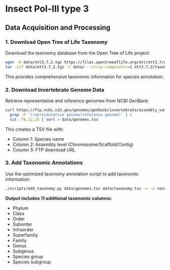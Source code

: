 # Insect Pol-III type 3

## Data Acquisition and Processing

### 1. Download Open Tree of Life Taxonomy

Download the taxonomy database from the Open Tree of Life project:

```bash
wget -O data/ott3.7.2.tgz https://files.opentreeoflife.org/ott/ott3.7/ott3.7.2.tgz 
tar -xzf data/ott3.7.2.tgz -C data/ --strip-components=1 ott3.7.2/taxonomy.tsv
```

This provides comprehensive taxonomic information for species annotation.

### 2. Download Invertebrate Genome Data

Retrieve representative and reference genomes from NCBI GenBank:

```bash
curl https://ftp.ncbi.nih.gov/genomes/genbank/invertebrate/assembly_summary.txt | \
  grep -P '(representative genome|reference genome)' | \
  cut -f8,12,20 | sort > data/genomes.tsv
```

This creates a TSV file with:
- Column 1: Species name
- Column 2: Assembly level (Chromosome/Scaffold/Contig)
- Column 3: FTP download URL

### 3. Add Taxonomic Annotations

Use the optimized taxonomy annotation script to add taxonomic information:

```bash
./scripts/add_taxonomy.py data/genomes.tsv data/taxonomy.tsv -v -o results/annotated_genomes.tsv
```

**Output includes 11 additional taxonomic columns:**
- Phylum
- Class  
- Order
- Suborder
- Infraorder
- Superfamily
- Family
- Genus
- Subgenus
- Species group
- Species subgroup
